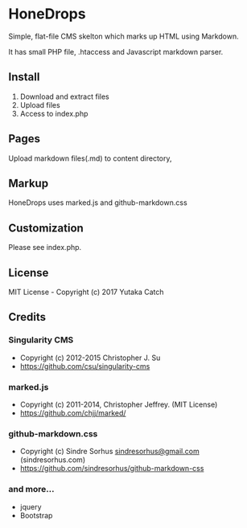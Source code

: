 # HoneDrops

Simple, flat-file CMS skelton which marks up HTML using Markdown.

It has small PHP file, .htaccess and Javascript markdown parser.


## Install

1. Download and extract files
2. Upload files
3. Access to index.php


## Pages

Upload markdown files(.md) to content directory,


## Markup

HoneDrops uses marked.js and github-markdown.css


## Customization

Please see index.php.

## License

 MIT License - Copyright (c) 2017 Yutaka Catch


## Credits

### Singularity CMS

- Copyright (c) 2012-2015 Christopher J. Su  
- https://github.com/csu/singularity-cms

### marked.js

- Copyright (c) 2011-2014, Christopher Jeffrey. (MIT License)
- https://github.com/chjj/marked/


### github-markdown.css

- Copyright (c) Sindre Sorhus <sindresorhus@gmail.com> (sindresorhus.com)
- https://github.com/sindresorhus/github-markdown-css

### and more...

- jquery
- Bootstrap

